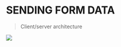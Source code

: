 # SENDING FORM DATA

> Client/server architecture

![](https://developer.mozilla.org/en-US/docs/Learn/Forms/Sending_and_retrieving_form_data/client-server.png)
